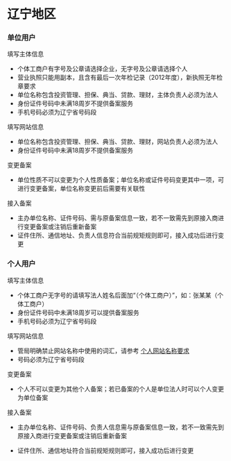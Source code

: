 # 辽宁地区

### 单位用户

填写主体信息

* 个体工商户有字号及公章请选择企业，无字号及公章请选择个人
* 营业执照只能用副本，且含有最后一次年检记录（2012年度），新执照无年检章要求
* 单位名称包含投资管理、担保、典当、贷款、理财，主体负责人必须为法人
* 身份证件号码中未满18周岁不提供备案服务
* 手机号码必须为辽宁省号码段

填写网站信息

* 单位名称包含投资管理、担保、典当、贷款、理财，网站负责人必须为法人
* 身份证件号码中未满18周岁不提供备案服务

变更备案

* 单位性质不可以变更为个人性质备案；单位名称或证件号码变更其中一项，可进行变更备案，单位名称变更前后需要有关联性

接入备案

* 主办单位名称、证件号码、需与原备案信息一致，若不一致需先到原接入商进行变更备案或注销后重新备案
* 证件住所、通信地址、负责人信息符合当前规矩规则即可，接入成功后进行变更

### 个人用户

填写主体信息

* 个体工商户无字号的请填写法人姓名后面加“（个体工商户）”，如：张某某（个体工商户）
* 身份证件号码中未满18周岁可以提供备案服务
* 手机号码必须为辽宁省号码段

填写网站信息

* 管局明确禁止网站名称中使用的词汇，请参考 [个人网站名称要求](../备案基础知识/个人网站名称要求.md)
* 号码必须为辽宁省号码段

变更备案

* 个人不可以变更为其他个人备案；若已备案的个人是单位法人时可以个人变更为单位备案
 
接入备案

* 主办单位名称、证件号码、负责人信息需与原备案信息一致，若不一致需先到原接入商进行变更备案或注销后重新备案
* 证件住所、通信地址符合当前规矩规则即可，接入成功后进行变更


  [1]: a